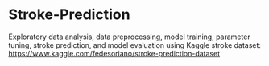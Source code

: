 # Stroke-Prediction
Exploratory data analysis, data preprocessing, model training, parameter tuning, stroke prediction, and model evaluation using Kaggle stroke dataset: https://www.kaggle.com/fedesoriano/stroke-prediction-dataset
